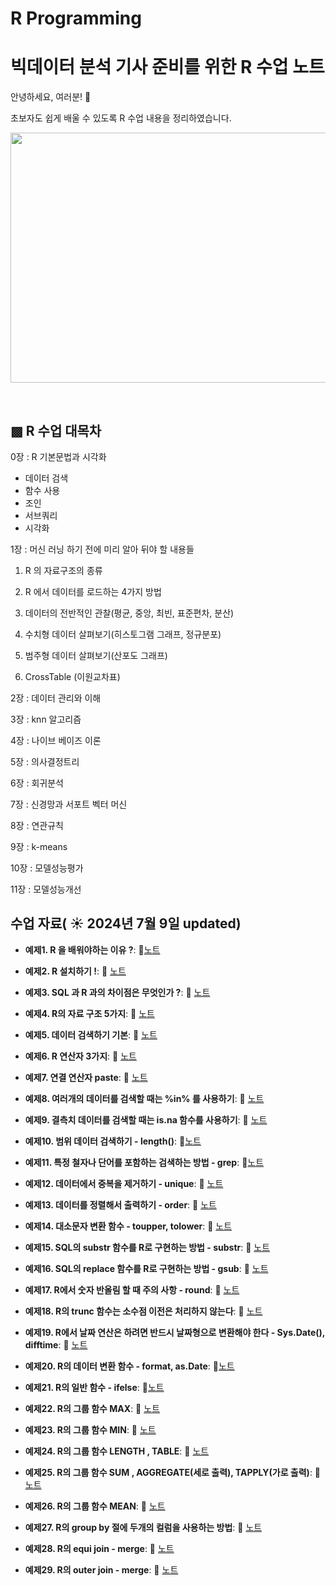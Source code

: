 # R Programming


# 빅데이터 분석 기사 준비를 위한 R 수업 노트

안녕하세요, 여러분!  🌟

초보자도 쉽게 배울 수 있도록 R 수업 내용을 정리하였습니다.

<img src="https://github.com/boeun-pk/R-/blob/main/R%20%EC%88%98%EC%97%85%20%ED%91%9C%EC%A7%80.png" width="600" height="400">

&nbsp;


## ▩ R 수업 대목차


0장 : R 기본문법과 시각화 
- 데이터 검색
- 함수 사용
- 조인
- 서브쿼리
- 시각화

1장 : 머신 러닝 하기 전에 미리 알아 뒤야 할 내용들

1. R 의 자료구조의 종류
  
2. R 에서 데이터를 로드하는 4가지 방법
  
3. 데이터의 전반적인 관찰(평균, 중앙, 최빈, 표준편차, 분산)
  
4. 수치형 데이터 살펴보기(히스토그램 그래프, 정규분포)
  
5. 범주형 데이터 살펴보기(산포도 그래프)
  
6. CrossTable (이원교차표)


2장 : 데이터 관리와 이해

3장 : knn 알고리즘

4장 : 나이브 베이즈 이론

5장 : 의사결정트리

6장 : 회귀분석

7장 : 신경망과 서포트 벡터 머신

8장 : 연관규칙

9장 : k-means

10장 : 모델성능평가

11장 : 모델성능개선


## 수업 자료( ☀️ 2024년 7월 9일 updated)


- **예제1. R 을 배워야하는 이유 ?**:  📄[노트](https://bold-bergamot-e04.notion.site/R-1-R-1594fa83c6f24c65b98943be6dcea311?pvs=73)
  &nbsp;
  
- **예제2. R 설치하기 !**: 📄 [노트](https://bold-bergamot-e04.notion.site/R-2-R-a0d3aeb0bc804af89eb9141031d96ff7?pvs=73)

- **예제3. SQL 과 R 과의 차이점은 무엇인가 ?**: 📄 [노트](https://bold-bergamot-e04.notion.site/R-3-SQL-R-30f6b7db1f4941df8f22498126af5a03?pvs=73)

- **예제4. R의 자료 구조 5가지**: 📄 [노트](https://bold-bergamot-e04.notion.site/R-4-R-5-95b945f0c71744d28f6b489e2be37d0e?pvs=73)

- **예제5. 데이터 검색하기 기본**: 📄 [노트](https://bold-bergamot-e04.notion.site/R-5-926809c0fd064d108fbfd7cef1cd451d?pvs=73)

- **예제6. R 연산자 3가지**: 📄 [노트](https://bold-bergamot-e04.notion.site/R-6-R-3-f4752c086db247e1b9de98f81c745a72?pvs=73)

- **예제7. 연결 연산자 paste**: 📄 [노트](https://bold-bergamot-e04.notion.site/R-7-paste-4f9d20effef84b2fb541cfef20d1fef4?pvs=73)

- **예제8. 여러개의 데이터를 검색할 때는 %in% 를 사용하기**: 📄 [노트](https://bold-bergamot-e04.notion.site/R-8-in-f500358d396b410f8d923c7c64b4c8f1?pvs=73)

- **예제9. 결측치 데이터를 검색할 때는 is.na 함수를 사용하기**: 📄 [노트](https://bold-bergamot-e04.notion.site/R-9-is-na-ef01d6e7fdde449abf9bff40b456dd04?pvs=73)







- **예제10. 범위 데이터 검색하기 - length()**:  📄[노트](https://bold-bergamot-e04.notion.site/R-10-length-ed5ca616852f49b5b3a3ed7095df12a9?pvs=73)
  &nbsp;
  
- **예제11. 특정 철자나 단어를 포함하는 검색하는 방법 - grep**:  📄[노트](https://bold-bergamot-e04.notion.site/R-11-grep-97d3a4c8baff4b6cb046de07c796d968?pvs=73)

  
- **예제12. 데이터에서 중복을 제거하기 - unique**: 📄 [노트](https://bold-bergamot-e04.notion.site/R-12-unique-3c1a3529c2174ded909e1733dbe2e669?pvs=73)

- **예제13. 데이터를 정렬해서 출력하기 - order**: 📄 [노트](https://bold-bergamot-e04.notion.site/R-13-order-33aeff1393fd45448eb7cfd350757c15?pvs=73)

- **예제14. 대소문자 변환 함수 - toupper, tolower**: 📄 [노트](https://bold-bergamot-e04.notion.site/R-14-toupper-tolower-9d2c7ea76bee42efac405dbfb69421cd?pvs=73)

- **예제15. SQL의 substr 함수를 R로 구현하는 방법 - substr**: 📄 [노트](https://bold-bergamot-e04.notion.site/R-15-SQL-substr-R-substr-9409a89ead894c79b311c57522be0a14?pvs=73)

- **예제16. SQL의 replace 함수를 R로 구현하는 방법 - gsub**: 📄 [노트](https://bold-bergamot-e04.notion.site/R-16-SQL-replace-R-gsub-d72ea1b6f2cc41e1b2de1271170f214d?pvs=73)

- **예제17. R에서 숫자 반올림 할 때 주의 사항 - round**: 📄 [노트](https://bold-bergamot-e04.notion.site/R-17-R-round-3adef68ce77b499f83ccab2129c0284e?pvs=73)

- **예제18. R의 trunc 함수는 소수점 이전은 처리하지 않는다**: 📄 [노트](https://bold-bergamot-e04.notion.site/R-18-R-trunc-61cc826c596747a29eb03e0335c751a9?pvs=73)

- **예제19. R에서 날짜 연산은 하려면 반드시 날짜형으로 변환해야 한다 - Sys.Date(), difftime**: 📄 [노트](https://bold-bergamot-e04.notion.site/R-19-R-Sys-Date-difftime-831634a768f94a989ca854b88b75b1df?pvs=73)






- **예제20. R의 데이터 변환 함수 - format, as.Date**:  📄[노트](https://bold-bergamot-e04.notion.site/R-20-R-format-as-Date-dcc9e457d3184262bbb4ec0847e11632?pvs=73)
  &nbsp;
  
- **예제21. R의 일반 함수 - ifelse**:  📄[노트](https://bold-bergamot-e04.notion.site/R-21-R-ifelse-ae502da8f970475088898d342c7944f8?pvs=73)

  
- **예제22. R의 그룹 함수 MAX**: 📄 [노트](https://bold-bergamot-e04.notion.site/R-22-R-MAX-ed9c4ca7a8354411b4964e7c76efa04a?pvs=73)

- **예제23. R의 그룹 함수 MIN**: 📄 [노트](https://bold-bergamot-e04.notion.site/R-23-R-MIN-e50c8895e17c404fa016da40476d86ee?pvs=73)

- **예제24. R의 그룹 함수 LENGTH , TABLE**: 📄 [노트](https://bold-bergamot-e04.notion.site/R-24-R-LENGTH-TABLE-de8e8c8844844b3fb952a79db1e12784?pvs=73)

- **예제25. R의 그룹 함수 SUM , AGGREGATE(세로 출력), TAPPLY(가로 출력)**: 📄 [노트](https://bold-bergamot-e04.notion.site/R-25-R-SUM-AGGREGATE-TAPPLY-350e792af95b403899867875ff3aa64d?pvs=73)

- **예제26. R의 그룹 함수 MEAN**: 📄 [노트](https://bold-bergamot-e04.notion.site/R-26-R-MEAN-fc2ec327626146448bc6cf8a750bf0b3?pvs=73)

- **예제27. R의 group by 절에 두개의 컬럼을 사용하는 방법**: 📄 [노트](https://bold-bergamot-e04.notion.site/R-27-R-group-by-48bbae59bcad45b09fc59dfb13f0f14d?pvs=73)

- **예제28. R의 equi join - merge**: 📄 [노트](https://bold-bergamot-e04.notion.site/R-28-R-equi-join-merge-2d8f1bc11e0e4ec9a9a3167abcecc481?pvs=73)

- **예제29. R의 outer join - merge**: 📄 [노트](https://bold-bergamot-e04.notion.site/R-29-R-outer-join-merge-8b7fff50724e46b78663ff72bcbbae47?pvs=73)




